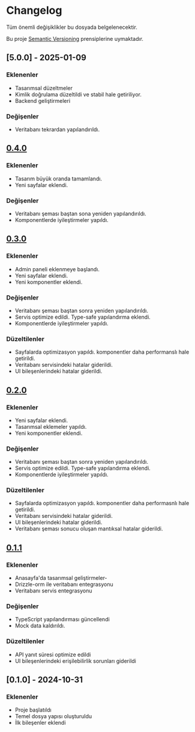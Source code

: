 # Changelog

Tüm önemli değişiklikler bu dosyada belgelenecektir.

Bu proje [Semantic Versioning](https://semver.org/lang/tr/) prensiplerine uymaktadır.

## [5.0.0] - 2025-01-09

### Eklenenler

- Tasarımsal düzeltmeler
- Kimlik doğrulama düzeltildi ve stabil hale getiriliyor.
- Backend geliştirmeleri

### Değişenler

- Veritabanı tekrardan yapılandırıldı.

## [0.4.0]

### Eklenenler

- Tasarım büyük oranda tamamlandı.
- Yeni sayfalar eklendi.

### Değişenler

- Veritabanı şeması baştan sona yeniden yapılandırıldı.
- Komponentlerde iyileştirmeler yapıldı.

## [0.3.0]

### Eklenenler

- Admin paneli eklenmeye başlandı.
- Yeni sayfalar eklendi.
- Yeni komponentler eklendi.

### Değişenler

- Veritabanı şeması baştan sonra yeniden yapılandırıldı.
- Servis optimize edildi. Type-safe yapılandırma eklendi.
- Komponentlerde iyileştirmeler yapıldı.

### Düzeltilenler

- Sayfalarda optimizasyon yapıldı. komponentler daha performanslı hale getirildi.
- Veritabanı servisindeki hatalar giderildi.
- UI bileşenlerindeki hatalar giderildi.

## [0.2.0]

### Eklenenler

- Yeni sayfalar eklendi.
- Tasarımsal eklemeler yapıldı.
- Yeni komponentler eklendi.

### Değişenler

- Veritabanı şeması baştan sonra yeniden yapılandırıldı.
- Servis optimize edildi. Type-safe yapılandırma eklendi.
- Komponentlerde iyileştirmeler yapıldı.

### Düzeltilenler

- Sayfalarda optimizasyon yapıldı. komponentler daha performasnlı hale getirildi.
- Veritabanı servisindeki hatalar giderildi.
- UI bileşenlerindeki hatalar giderildi.
- Veritabanı şeması sonucu oluşan mantıksal hatalar giderildi.

## [0.1.1]

### Eklenenler

- Anasayfa'da tasarımsal geliştirmeler-
- Drizzle-orm ile veritabanı entegrasyonu
- Veritabanı servis entegrasyonu

### Değişenler

- TypeScript yapılandırması güncellendi
- Mock data kaldırıldı.

### Düzeltilenler

- API yanıt süresi optimize edildi
- UI bileşenlerindeki erişilebilirlik sorunları giderildi

## [0.1.0] - 2024-10-31

### Eklenenler

- Proje başlatıldı
- Temel dosya yapısı oluşturuldu
- İlk bileşenler eklendi

[1.0.0]: https://github.com/yigityalim/mehmetyigityalim/compare/v0.2.0...v1.0.0
[0.1.1]: https://github.com/yigityalim/mehmetyigityalim/releases/tag/v0.1.1
[0.2.0]: https://github.com/yigityalim/mehmetyigityalim/releases/tag/v0.2.0
[0.3.0]: https://github.com/yigityalim/mehmetyigityalim/releases/tag/v0.3.0
[0.4.0]: https://github.com/yigityalim/mehmetyigityalim/releases/tag/v0.4.0
